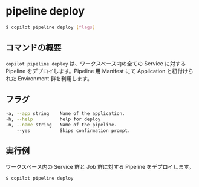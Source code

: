 # pipeline deploy
```bash
$ copilot pipeline deploy [flags]
```

## コマンドの概要
`copilot pipeline deploy` は、ワークスペース内の全ての Service に対する Pipeline をデプロイします。Pipeline 用 Manifest にて Application と紐付けられた Environment 群を利用します。

## フラグ
```bash
-a, --app string    Name of the application.
-h, --help          help for deploy
-n, --name string   Name of the pipeline.
    --yes           Skips confirmation prompt.
```

## 実行例
ワークスペース内の Service 群と Job 群に対する Pipeline をデプロイします。
```bash
$ copilot pipeline deploy
```
